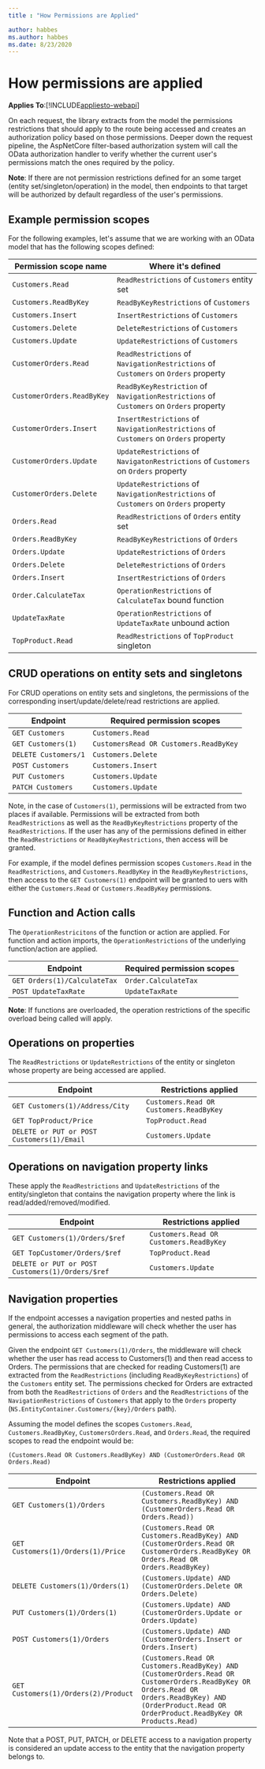 ```yaml
---
title : "How Permissions are Applied"

author: habbes
ms.author: habbes
ms.date: 8/23/2020
---
```

# How permissions are applied
**Applies To**:[!INCLUDE[appliesto-webapi](../includes/appliesto-webapi-v7.md)]

On each request, the library extracts from the model the permissions restrictions that should apply to the route being accessed and creates an authorization policy based on those permissions. Deeper down the request pipeline, the AspNetCore filter-based authorization system will call the OData authorization handler to verify whether the current user's permissions match the ones required by the policy.

**Note**: If there are not permission restrictions defined for an some target (entity set/singleton/operation) in the model, then endpoints to that target will be authorized by default regardless of the user's permissions.

## Example permission scopes

For the following examples, let's assume that we are working with an OData model that has the following scopes defined:


Permission scope name     | Where it's defined
--------------------------|--------------------
`Customers.Read`          | `ReadRestrictions` of `Customers` entity set
`Customers.ReadByKey`     | `ReadByKeyRestrictions` of `Customers`
`Customers.Insert`        | `InsertRestrictions` of `Customers`
`Customers.Delete`        | `DeleteRestrictions` of `Customers`
`Customers.Update`        | `UpdateRestrictions` of `Customers`
`CustomerOrders.Read`     | `ReadRestrictions` of `NavigationRestrictions` of `Customers` on `Orders` property
`CustomerOrders.ReadByKey` | `ReadByKeyRestriction` of `NavigationRestrictions` of `Customers` on `Orders` property
`CustomerOrders.Insert` | `InsertRestrictions` of `NavigationRestrictions` of `Customers` on `Orders` property
`CustomerOrders.Update` | `UpdateRestrictions` of `NavigatonRestrictions` of `Customers` on `Orders` property
`CustomerOrders.Delete` | `UpdateRestrictions` of `NavigationRestrictions` of `Customers` on `Orders` property
`Orders.Read`           | `ReadRestrictions` of `Orders` entity set
`Orders.ReadByKey`      | `ReadByKeyRestrictions` of `Orders`
`Orders.Update`         | `UpdateRestrictions` of `Orders`
`Orders.Delete`         | `DeleteRestrictions` of `Orders`
`Orders.Insert`         | `InsertRestrictions` of `Orders`
`Order.CalculateTax`          | `OperationRestrictions` of `CalculateTax` bound function
`UpdateTaxRate`        | `OperationRestrictions` of `UpdateTaxRate` unbound action
`TopProduct.Read`      | `ReadRestrictions` of `TopProduct` singleton

## CRUD operations on entity sets and singletons

For CRUD operations on entity sets and singletons, the permissions of the corresponding insert/update/delete/read restrictions are applied.

Endpoint                     | Required permission scopes
-----------------------------|----------------------
`GET Customers`              | `Customers.Read`
`GET Customers(1)`           | `CustomersRead OR Customers.ReadByKey`
`DELETE Customers/1`         | `Customers.Delete`
`POST Customers`             | `Customers.Insert`
`PUT Customers`              | `Customers.Update`
`PATCH Customers`            | `Customers.Update`

Note, in the case of `Customers(1)`, permissions will be extracted from two places if available.
Permissions will be extracted from both `ReadRestrictions` as well as the `ReadByKeyRestrictions` property of the `ReadRestrictions`.
If the user has any of the permissions defined in either the `ReadRestrictions` or `ReadByKeyRestrictions`, then access will be granted.

For example, if the model defines permission scopes `Customers.Read` in the `ReadRestrictions`, and `Customers.ReadByKey` in the `ReadByKeyRestrictions`, then access to the `GET Customers(1)` endpoint will be granted to uers with either the `Customers.Read` or `Customers.ReadByKey` permissions.

## Function and Action calls

The `OperationRestricitons` of the function or action are applied. For function and action imports, the `OperationRestrictions` of the underlying function/action are applied.

Endpoint                    | Required permission scopes
----------------------------|-----------------------
`GET Orders(1)/CalculateTax` | `Order.CalculateTax`
`POST UpdateTaxRate`         | `UpdateTaxRate`

**Note**: If functions are overloaded, the operation restrictions of the specific overload being called will apply.

## Operations on properties

The `ReadRestrictions` or `UpdateRestrictions` of the entity or singleton whose property are being accessed are applied.

Endpoint                         | Restrictions applied
---------------------------------|----------------------
`GET Customers(1)/Address/City` | `Customers.Read OR Customers.ReadByKey`
`GET TopProduct/Price`          | `TopProduct.Read`
`DELETE or PUT or POST Customers(1)/Email` | `Customers.Update`

## Operations on navigation property links

These apply the `ReadRestrictions` and `UpdateRestrictions` of the entity/singleton that contains the navigation property where the link is read/added/removed/modified.

Endpoint                         | Restrictions applied
---------------------------------|----------------------
`GET Customers(1)/Orders/$ref` | `Customers.Read OR Customers.ReadByKey`
`GET TopCustomer/Orders/$ref`          | `TopProduct.Read`
`DELETE or PUT or POST Customers(1)/Orders/$ref` | `Customers.Update`

## Navigation properties

If the endpoint accesses a navigation properties and nested paths in general, the authorization middleware
will check whether the user has permissions to access each segment of the path.

Given the endpoint `GET Customers(1)/Orders`, the middleware will check whether the user
has read access to Customers(1) and then read access to Orders. The permissions that are checked for
reading Customers(1) are extracted from the `ReadRestrictions` (including `ReadByKeyRestrictions`) of
the `Customers` entity set. The permissions checked for Orders are extracted from both the `ReadRestrictions`
of `Orders` and the `ReadRestrictions` of the `NavigationRestrictions` of `Customers` that apply to the `Orders`
property (`NS.EntityContainer.Customers/{key}/Orders` path).

Assuming the model defines the scopes `Customers.Read`, `Customers.ReadByKey`, `CustomersOrders.Read`, and `Orders.Read`,
the required scopes to read the endpoint would be:

```
(Customers.Read OR Customers.ReadByKey) AND (CustomerOrders.Read OR Orders.Read)
```

Endpoint                     | Restrictions applied
-----------------------------|--------------------------
`GET Customers(1)/Orders`    | `(Customers.Read OR Customers.ReadByKey) AND (CustomerOrders.Read OR Orders.Read))`
`GET Customers(1)/Orders(1)/Price`| `(Customers.Read OR Customers.ReadByKey) AND (CustomerOrders.Read OR CustomerOrders.ReadByKey OR Orders.Read OR Orders.ReadByKey)`
`DELETE Customers(1)/Orders(1)` | `(Customers.Update) AND (CustomerOrders.Delete OR Orders.Delete)`
`PUT Customers(1)/Orders(1)`   | `(Customers.Update) AND (CustomerOrders.Update or Orders.Update)`
`POST Customers(1)/Orders`     | `(Customers.Update) AND (CustomerOrders.Insert or Orders.Insert)`
`GET Customers(1)/Orders(2)/Product` | `(Customers.Read OR Customers.ReadByKey) AND (CustomerOrders.Read OR CustomerOrders.ReadByKey OR Orders.Read OR Orders.ReadByKey) AND (OrderProduct.Read OR OrderProduct.ReadByKey OR Products.Read)`

Note that a POST, PUT, PATCH, or DELETE access to a navigation property is considered an update access to the entity that the navigation property belongs to.